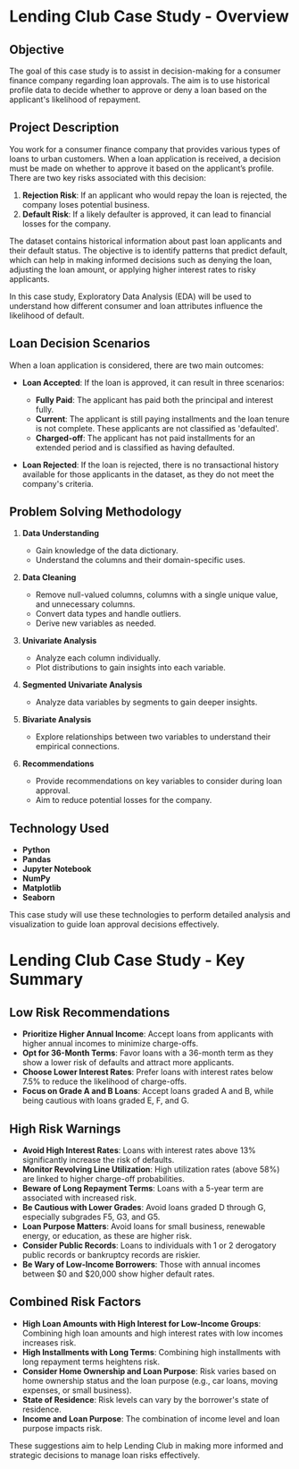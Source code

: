 # Lending Club Case Study - Overview

## Objective

The goal of this case study is to assist in decision-making for a consumer finance company regarding loan approvals. The aim is to use historical profile data to decide whether to approve or deny a loan based on the applicant's likelihood of repayment.

## Project Description

You work for a consumer finance company that provides various types of loans to urban customers. When a loan application is received, a decision must be made on whether to approve it based on the applicant’s profile. There are two key risks associated with this decision:

1. **Rejection Risk**: If an applicant who would repay the loan is rejected, the company loses potential business.
2. **Default Risk**: If a likely defaulter is approved, it can lead to financial losses for the company.

The dataset contains historical information about past loan applicants and their default status. The objective is to identify patterns that predict default, which can help in making informed decisions such as denying the loan, adjusting the loan amount, or applying higher interest rates to risky applicants.

In this case study, Exploratory Data Analysis (EDA) will be used to understand how different consumer and loan attributes influence the likelihood of default.

## Loan Decision Scenarios

When a loan application is considered, there are two main outcomes:

- **Loan Accepted**: If the loan is approved, it can result in three scenarios:
  - **Fully Paid**: The applicant has paid both the principal and interest fully.
  - **Current**: The applicant is still paying installments and the loan tenure is not complete. These applicants are not classified as 'defaulted'.
  - **Charged-off**: The applicant has not paid installments for an extended period and is classified as having defaulted.

- **Loan Rejected**: If the loan is rejected, there is no transactional history available for those applicants in the dataset, as they do not meet the company's criteria.

## Problem Solving Methodology

1. **Data Understanding**
   - Gain knowledge of the data dictionary.
   - Understand the columns and their domain-specific uses.

2. **Data Cleaning**
   - Remove null-valued columns, columns with a single unique value, and unnecessary columns.
   - Convert data types and handle outliers.
   - Derive new variables as needed.

3. **Univariate Analysis**
   - Analyze each column individually.
   - Plot distributions to gain insights into each variable.

4. **Segmented Univariate Analysis**
   - Analyze data variables by segments to gain deeper insights.

5. **Bivariate Analysis**
   - Explore relationships between two variables to understand their empirical connections.

6. **Recommendations**
   - Provide recommendations on key variables to consider during loan approval.
   - Aim to reduce potential losses for the company.

## Technology Used

- **Python**
- **Pandas**
- **Jupyter Notebook**
- **NumPy**
- **Matplotlib**
- **Seaborn**

This case study will use these technologies to perform detailed analysis and visualization to guide loan approval decisions effectively.

# Lending Club Case Study - Key Summary

## Low Risk Recommendations
- **Prioritize Higher Annual Income**: Accept loans from applicants with higher annual incomes to minimize charge-offs.
- **Opt for 36-Month Terms**: Favor loans with a 36-month term as they show a lower risk of defaults and attract more applicants.
- **Choose Lower Interest Rates**: Prefer loans with interest rates below 7.5% to reduce the likelihood of charge-offs.
- **Focus on Grade A and B Loans**: Accept loans graded A and B, while being cautious with loans graded E, F, and G.

## High Risk Warnings
- **Avoid High Interest Rates**: Loans with interest rates above 13% significantly increase the risk of defaults.
- **Monitor Revolving Line Utilization**: High utilization rates (above 58%) are linked to higher charge-off probabilities.
- **Beware of Long Repayment Terms**: Loans with a 5-year term are associated with increased risk.
- **Be Cautious with Lower Grades**: Avoid loans graded D through G, especially subgrades F5, G3, and G5.
- **Loan Purpose Matters**: Avoid loans for small business, renewable energy, or education, as these are higher risk.
- **Consider Public Records**: Loans to individuals with 1 or 2 derogatory public records or bankruptcy records are riskier.
- **Be Wary of Low-Income Borrowers**: Those with annual incomes between $0 and $20,000 show higher default rates.

## Combined Risk Factors
- **High Loan Amounts with High Interest for Low-Income Groups**: Combining high loan amounts and high interest rates with low incomes increases risk.
- **High Installments with Long Terms**: Combining high installments with long repayment terms heightens risk.
- **Consider Home Ownership and Loan Purpose**: Risk varies based on home ownership status and the loan purpose (e.g., car loans, moving expenses, or small business).
- **State of Residence**: Risk levels can vary by the borrower's state of residence.
- **Income and Loan Purpose**: The combination of income level and loan purpose impacts risk.

These suggestions aim to help Lending Club in making more informed and strategic decisions to manage loan risks effectively.

